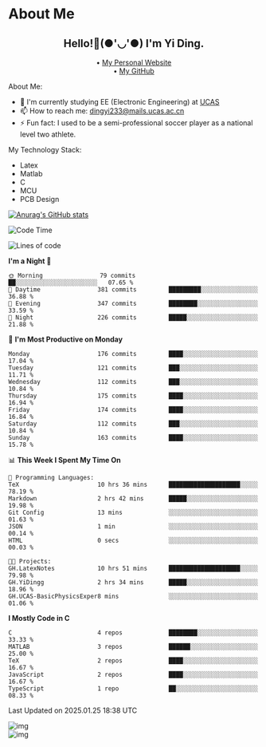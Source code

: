 # About Me

<h2 style="text-align:center;"> Hello!👋(●'◡'●) I'm Yi Ding.</h2>

<div style="text-align:center;">
  • <a href="https://yidingg.github.io/YiDingg">My Personal Website</a><br>
  • <a href="https://github.com/YiDingg">My GitHub</a>
</div>

About Me:
- 🔭 I'm currently studying EE (Electronic Engineering) at [UCAS](https://www.ucas.ac.cn/)
- 📫 How to reach me: dingyi233@mails.ucas.ac.cn
- ⚡ Fun fact: I used to be a semi-professional soccer player as a national level two athlete.

My Technology Stack:
- Latex
- Matlab
- C
- MCU
- PCB Design

[![Anurag's GitHub stats](https://github-readme-stats.vercel.app/api?username=YiDingg)](https://github.com/anuraghazra/github-readme-stats)

<!--START_SECTION:waka-->
![Code Time](http://img.shields.io/badge/Code%20Time-896%20hrs%2040%20mins-blue)

![Lines of code](https://img.shields.io/badge/From%20Hello%20World%20I%27ve%20Written-742.2%20thousand%20lines%20of%20code-blue)

**I'm a Night 🦉** 

```text
🌞 Morning                79 commits          ██░░░░░░░░░░░░░░░░░░░░░░░   07.65 % 
🌆 Daytime                381 commits         █████████░░░░░░░░░░░░░░░░   36.88 % 
🌃 Evening                347 commits         ████████░░░░░░░░░░░░░░░░░   33.59 % 
🌙 Night                  226 commits         █████░░░░░░░░░░░░░░░░░░░░   21.88 % 
```
📅 **I'm Most Productive on Monday** 

```text
Monday                   176 commits         ████░░░░░░░░░░░░░░░░░░░░░   17.04 % 
Tuesday                  121 commits         ███░░░░░░░░░░░░░░░░░░░░░░   11.71 % 
Wednesday                112 commits         ███░░░░░░░░░░░░░░░░░░░░░░   10.84 % 
Thursday                 175 commits         ████░░░░░░░░░░░░░░░░░░░░░   16.94 % 
Friday                   174 commits         ████░░░░░░░░░░░░░░░░░░░░░   16.84 % 
Saturday                 112 commits         ███░░░░░░░░░░░░░░░░░░░░░░   10.84 % 
Sunday                   163 commits         ████░░░░░░░░░░░░░░░░░░░░░   15.78 % 
```


📊 **This Week I Spent My Time On** 

```text
💬 Programming Languages: 
TeX                      10 hrs 36 mins      ████████████████████░░░░░   78.19 % 
Markdown                 2 hrs 42 mins       █████░░░░░░░░░░░░░░░░░░░░   19.98 % 
Git Config               13 mins             ░░░░░░░░░░░░░░░░░░░░░░░░░   01.63 % 
JSON                     1 min               ░░░░░░░░░░░░░░░░░░░░░░░░░   00.14 % 
HTML                     0 secs              ░░░░░░░░░░░░░░░░░░░░░░░░░   00.03 % 

🐱‍💻 Projects: 
GH.LatexNotes            10 hrs 51 mins      ████████████████████░░░░░   79.98 % 
GH.YiDingg               2 hrs 34 mins       █████░░░░░░░░░░░░░░░░░░░░   18.96 % 
GH.UCAS-BasicPhysicsExper8 mins              ░░░░░░░░░░░░░░░░░░░░░░░░░   01.06 % 
```

**I Mostly Code in C** 

```text
C                        4 repos             ████████░░░░░░░░░░░░░░░░░   33.33 % 
MATLAB                   3 repos             ██████░░░░░░░░░░░░░░░░░░░   25.00 % 
TeX                      2 repos             ████░░░░░░░░░░░░░░░░░░░░░   16.67 % 
JavaScript               2 repos             ████░░░░░░░░░░░░░░░░░░░░░   16.67 % 
TypeScript               1 repo              ██░░░░░░░░░░░░░░░░░░░░░░░   08.33 % 
```




 Last Updated on 2025.01.25 18:38 UTC
<!--END_SECTION:waka-->

<!-- Coding activity over the last year -->
<div class='center'><img src='https://wakatime.com/share/@YiDingg/260601e0-8e46-41ab-9832-d4d0ae5fd0bd.svg' alt='img'/></div>

<!-- Languages over the last year -->
<div class='center'><img src='https://wakatime.com/share/@YiDingg/99546fa3-4cc3-4808-ab6e-13f38e27aba1.svg' alt='img'/></div>

